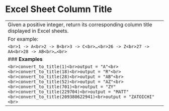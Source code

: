 # Excel Sheet Column Title

|                                                                                                                                                                                                                                                                                                                                               |
| --------------------------------------------------------------------------------------------------------------------------------------------------------------------------------------------------------------------------------------------------------------------------------------------------------------------------------------------- |
| Given a positive integer, return its corresponding column title displayed in Excel sheets.                                                                                                                                                                                                                                                    |
| For example:                                                                                                                                                                                                                                                                                                                                  |
| ```<br>1 -> A<br>2 -> B<br>3 -> C<br>…<br>26 -> Z<br>27 -> AA<br>28 -> AB<br>…<br>```                                                                                                                                                                                                                                                         |
| ### **Examples**                                                                                                                                                                                                                                                                                                                              |
| ```<br>convert_to_title(1)<br>output = "A"<br><br>convert_to_title(18)<br>output = "R"<br><br>convert_to_title(28)<br>output = "AB"<br><br>convert_to_title(52)<br>output = "AZ"<br><br>convert_to_title(701)<br>output = "ZY"<br>convert_to_title(229704)<br>output = "MATT"<br>convert_to_title(209380622941)<br>output = "ZATOICHI"<br>``` |
